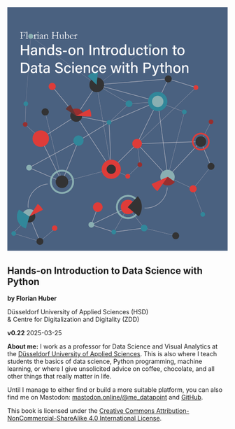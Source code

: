 <img src="../images/data_science_cover_illustration.png" alt="cover image"/>

## Hands-on Introduction to Data Science with Python

**by Florian Huber**

Düsseldorf University of Applied Sciences (HSD)  
& Centre for Digitalization and Digitality (ZDD)

**v0.22** 2025-03-25

**About me:**
I work as a professor for Data Science and Visual Analytics at the [Düsseldorf University of Applied Sciences](https://www.hs-duesseldorf.de/). This is also where I teach students the basics of data science, Python programming, machine learning, or where I give unsolicited advice on coffee, chocolate, and all other things that really matter in life.

Until I manage to either find or build a more suitable platform, you can also find me on Mastodon: [mastodon.online/@me_datapoint](https://mastodon.online/@me_datapoint) and [GitHub](https://github.com/florian-huber).

This book is licensed under the [Creative Commons Attribution-NonCommercial-ShareAlike 4.0 International License](http://creativecommons.org/licenses/by-nc-sa/4.0/).